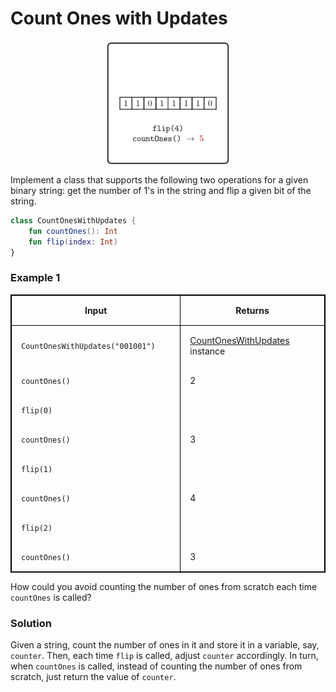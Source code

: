 <style>
.samples th, .samples td {
    border: 1px solid black;
    border-collapse: collapse;
    padding: 15px;
    width: 300px;
    /*max-width: 100%;*/
    /*text-align: center;*/
    /*alignment: center;*/
}

.sample th, .sample td {
    border: 1px solid black;
    padding: 15px;
    width: 300px;
    /*max-width: 100%;*/
    /*text-align: center;*/
    /*alignment: center;*/
}

.sample td {
    border-top: none;
    border-bottom: none;
}

.sample table {
    border-collapse: collapse;
    border: 1px solid black;
}

.logo {
    display: flex;
    justify-content: center;
}

.logo img {
    width: 200px;
    align: center;
}

.code span {
    line-height: 22px;
}
</style>

# Count Ones with Updates

<div class="logo">
    <img src="../../images/count_ones_with_updates_logo.png">
</div>

Implement a class that supports the following two operations
for a given binary string: get the number of 1's in the string
and flip a given bit of the string.

```Kotlin
class CountOnesWithUpdates {
    fun countOnes(): Int
    fun flip(index: Int)
}
```

### Example 1

<div class="sample">

| Input                            | Returns                                                             |
|----------------------------------|---------------------------------------------------------------------|
| `CountOnesWithUpdates("001001")` | [CountOnesWithUpdates](psi_element://CountOnesWithUpdates) instance |
| `countOnes()`                    | 2                                                                   |
| `flip(0)`                        |                                                                     |
| `countOnes()`                    | 3                                                                   |
| `flip(1)`                        |                                                                     |
| `countOnes()`                    | 4                                                                   |
| `flip(2)`                        |                                                                     |
| `countOnes()`                    | 3                                                                   |

</div>

<div class="hint">
How could you avoid 
counting the number of ones from scratch 
each time <code>countOnes</code> is called?
</div>

<div class="hint">

### Solution

Given a string, count the number of ones in it and store it
in a variable, say, `counter`. Then, each time `flip` is called,
adjust `counter` accordingly. In turn, when `countOnes` is called,
instead of counting the number of ones from scratch, just return the
value of `counter`.
</div>